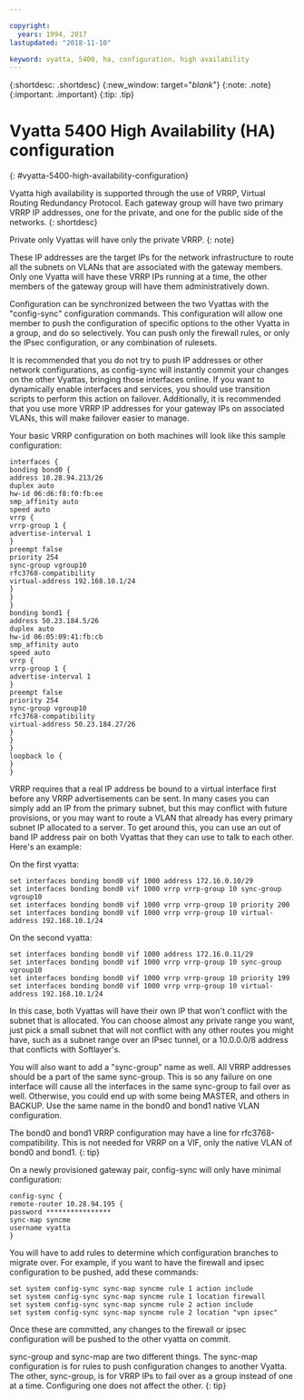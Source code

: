 ```yaml
---

copyright:
  years: 1994, 2017
lastupdated: "2018-11-10"

keyword: vyatta, 5400, ha, configuration, high availability
---
```


{:shortdesc: .shortdesc}
{:new_window: target="_blank_"}
{:note: .note}
{:important: .important}
{:tip: .tip}

# Vyatta 5400 High Availability (HA) configuration
{: #vyatta-5400-high-availability-configuration}

Vyatta high availability is supported through the use of VRRP, Virtual Routing Redundancy Protocol. Each gateway group will have two primary VRRP IP addresses, one for the private, and one for the public side of the networks.
{: shortdesc}

Private only Vyattas will have only the private VRRP.
{: note}

These IP addresses are the target IPs for the network infrastructure to route all the subnets on VLANs that are associated with the gateway members. Only one Vyatta will have these VRRP IPs running at a time, the other members of the gateway group will have them administratively down.

Configuration can be synchronized between the two Vyattas with the "config-sync" configuration commands. This configuration will allow one member to push the configuration of specific options to the other Vyatta in a group, and do so selectively. You can push only the firewall rules, or only the IPsec configuration, or any combination of rulesets.

It is recommended that you do not try to push IP addresses or other network configurations, as config-sync will instantly commit your changes on the other Vyattas, bringing those interfaces online. If you want to dynamically enable interfaces and services, you should use transition scripts to perform this action on failover. Additionally, it is recommended that you use more VRRP IP addresses for your gateway IPs on associated VLANs, this will make failover easier to manage.

Your basic VRRP configuration on both machines will look like this sample configuration:

    interfaces {
    bonding bond0 {
    address 10.28.94.213/26
    duplex auto
    hw-id 06:d6:f8:f0:fb:ee
    smp_affinity auto
    speed auto
    vrrp {
    vrrp-group 1 {
    advertise-interval 1
    }
    preempt false
    priority 254
    sync-group vgroup10
    rfc3768-compatibility
    virtual-address 192.168.10.1/24
    }
    }
    }
    bonding bond1 {
    address 50.23.184.5/26
    duplex auto
    hw-id 06:05:09:41:fb:cb
    smp_affinity auto
    speed auto
    vrrp {
    vrrp-group 1 {
    advertise-interval 1
    }
    preempt false
    priority 254
    sync-group vgroup10
    rfc3768-compatibility
    virtual-address 50.23.184.27/26
    }
    }
    }
    loopback lo {
    }
    }

VRRP requires that a real IP address be bound to a virtual interface first before any VRRP advertisements can be sent. In many cases you can simply add an IP from the primary subnet, but this may conflict with future provisions, or you may want to route a VLAN that already has every primary subnet IP allocated to a server. To get around this, you can use an out of band IP address pair on both Vyattas that they can use to talk to each other. Here's an example:

On the first vyatta:

    set interfaces bonding bond0 vif 1000 address 172.16.0.10/29
    set interfaces bonding bond0 vif 1000 vrrp vrrp-group 10 sync-group vgroup10
    set interfaces bonding bond0 vif 1000 vrrp vrrp-group 10 priority 200
    set interfaces bonding bond0 vif 1000 vrrp vrrp-group 10 virtual-address 192.168.10.1/24

On the second vyatta:

    set interfaces bonding bond0 vif 1000 address 172.16.0.11/29
    set interfaces bonding bond0 vif 1000 vrrp vrrp-group 10 sync-group vgroup10
    set interfaces bonding bond0 vif 1000 vrrp vrrp-group 10 priority 199
    set interfaces bonding bond0 vif 1000 vrrp vrrp-group 10 virtual-address 192.168.10.1/24

In this case, both Vyattas will have their own IP that won't conflict with the subnet that is allocated. You can choose almost any private range you want, just pick a small subnet that will not conflict with any other routes you might have, such as a subnet range over an IPsec tunnel, or a 10.0.0.0/8 address that conflicts with Softlayer's.

You will also want to add a "sync-group" name as well. All VRRP addresses should be a part of the same sync-group. This is so any failure on one interface will cause all the interfaces in the same sync-group to fail over as well. Otherwise, you could end up with some being MASTER, and others in BACKUP. Use the same name in the bond0 and bond1 native VLAN configuration.

The bond0 and bond1 VRRP configuration may have a line for rfc3768-compatibility. This is not needed for VRRP on a VIF, only the native VLAN of bond0 and bond1.
{: tip}

On a newly provisioned gateway pair, config-sync will only have minimal configuration:


    config-sync {
    remote-router 10.28.94.195 {
    password ****************
    sync-map syncme
    username vyatta
    }

You will have to add rules to determine which configuration branches to migrate over. For example, if you want to have the firewall and ipsec configuration to be pushed, add these commands:


    set system config-sync sync-map syncme rule 1 action include
    set system config-sync sync-map syncme rule 1 location firewall
    set system config-sync sync-map syncme rule 2 action include
    set system config-sync sync-map syncme rule 2 location "vpn ipsec"

Once these are committed, any changes to the firewall or ipsec configuration will be pushed to the other vyatta on commit.

sync-group and sync-map are two different things. The sync-map configuration is for rules to push configuration changes to another Vyatta. The other, sync-group, is for VRRP IPs to fail over as a group instead of one at a time. Configuring one does not affect the other.
{: tip}
